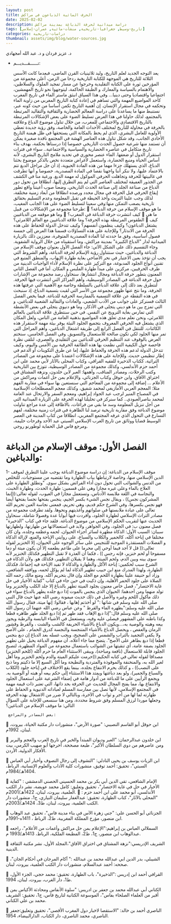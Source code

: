 ```yaml
---
layout: post
title: الحرف المائية الذباعون في مراكش 
date: 2025-02-02
description: دراسة ميدانية لحرفة الذباغة بمدينة مراكش
tags: [تاريخ-وسيط, جغرافيا-تاريخية, منشآت-مائية, عمران-إسلامي]
categories: دراسات-تاريخية
thumbnail: assets/img/blog/water-sources.jpg
---
```


 
د. عزيز فردان و
د. عبد الله أمجهادي
    
   - تــــــقـــديـــم:
       
      يعد التوجه الجديد لعلم التاريخ، وليد ثلاثينيات القرن الماضي، فبعدما كانت الأسس الثلاثة للتاريخ هي الموجهة للكتابة التاريخية ردحا من الزمن، أعلن مجموعة من المؤرخين ثورة على الكتابة التقليدية وخرجوا عن مسار تمجيد الملوك والسلاطين، والاهتمام بالسياسة والمعارك و الطبقة الحاكمة، ليتوجهوا نحو تاريخ المهمشين، اجتماعيا واقتصاديا وحتى دينيا... وفي هذا السياق انبثق ماستر الماء في تاريخ المغرب كأحد المواضيع المهمة والتي تساهم في إعادة كتابة التاريخ المغربي من زاوية الماء وتحكمه في مجال استقرار الإنسان. إن أهمية التاريخ تكمن أساسا من حيث كونه عبر، نستنبط منها ما يساعدنا على دراسة المعالم الحضارية والثقافية والتقاليد المرتبطة بالمجتمع، لذلك حاولنا في هذا العرض تسليط الضوء على بعض الإشكالات المرتبطة بالتاريخ الاقتصادي والاجتماعي للمغرب، من خلال تناول موضوع الدباغ وعلاقته بالحرفة في محاولة للتأريخ لمختلف الأحداث العامة والخاصة، وفق رؤية جديدة تعطي الأولوية للعامل البشري، الذي لم يحظ بالمكانة التي يستحقها في ظل هيمنة التاريخ الأحادي الجانب، وقد شكل تناول هذه العناصر الهشة في المجتمع نافدة صغيرة يمكن أن تستمد منها شرعية حصول الحدث التاريخي خصوصا إذا درسناها بحكمة، بهدف بناء تاريخ متكامل في عناصره الحضارية والسياسية والاجتماعية.. سواء في فترات استقرار الدول أو ضعفها. الماء عنصر محوري في تحديد ملامح التاريخ البشري، لأنه أساس الحياة ومنبع الحضارة، واستعمل لأغراض متعددة نخص بالذكر موضوع بحثنا الدباغ، الذي يستهلك جزءا مهما من هذه المادة الحيوية، إذ أن جل مراحل الدبغ تتم بالاعتماد عليها، ولا ننكر أننا واجهنا نقصا في المادة المصدرية، خصوصا و أنها تطرقت في غالبيتها للحرفة وتجاهلت الحرفي الموكول له مهمة الدبغ. ورغبة منا في الكشف عن الجذور العميقة لمختلف العناصر التي لم يتم التطرق إليها، انطلاقا من تحول دور الدباغ من صناعة الجلد إلى صناعة الحدث التاريخي. وضعنا صوب أعيننا واقع تطور إيقاع الحرفي قبل الحرفة في مجال محدد ورصده انطلاقا من أبعاد زمنية مختلفة، لذلك وجب علينا التريث وأخذ الحيطة في تقبل المعلومة وعدم  التسليم بحقائق تاريخية يصعب التمكن منها:وفي سعينا لتسليط الضوء على هذا الجانب المغيب، طرحنا مجموعة من الإشكالات من قبيل:
	ما هو موقف الإسلام من حرفة الدباغة؟ وما هو موقفه من الدباغيين
	كيف انتشرت حرفة الدباغة في المغرب؟ 
	ما هي الطقوس المرتبطة بهذه الحرفة؟ وما علاقة الدباغيين مع العالم اللامرئي؟
	كيف يشتغل الدباغون؟ وكيف ينظمون أنفسهم؟ وكيف تتدخل الدولة للحفاظ على هذه الحرفة من الاندثار؟
وللإجابة على هذه التساؤلات قسمنا هذا العرض إلى خمسة فصول أساسية، وفق ما حددته لنا المادة المصدرية المتوفرة، معززين ذلك بالزيارة الميدانية لدار "الدباغ الكبيرة" بمدينة مراكش، وما استقيناه من خلال الرواية الشفوية. وجاء التقسيم ذلك على الشكل الآتي: جاء الفصل الأول بعنوان موقف الإسلام من الدباغة والدباغين، حيث سنتناول رؤية الإسلام لحرفة الدباغة، وأهم الشروط التي يجب أن تؤخذ بعين الاعتبار في نحر الأضاحي بغاية طهارة الإيهاب، والمنطق المتبع في تقنين أنواع الجلود المدبوغة، مع التركيز على نظرة الإسلام لأداء الواجبات الدينية من طرف الحرفيين، مركزين على مبدأ طهارة الملبس و المكان. أما في الفصل الثاني المعنون بتطور حرفة الدباغة ومجال انتشارها، سنحاول   رصد مجموعة من الإشارات حول حرفة الدباغة في المصادر الوسيطية، وأهم المراكز التي انتشرت فيها الحرفة. لنتطرق بعد ذلك إلى علاقة الدباغين بالسلطة وخاصة مع الأهمية التي عرفتها هذه الحرفة، وما نتج عنها ظهور مجموعة من الأسر التي لقبت بتسمية الدباغ، إذ سنبحث في هذه النقطة عن علاقة التسمية بالممارسة الحرفية للدباغة.  فيما يخص الفصل الثالث فسنركز على جوانب من الأدب الشعبي، والعادات والتقاليد الشعبية للدباغين، و التي تمزج بين ما هو ديني يتجلى في الأذكار، وما هو دنيوي يتجلى في بعض الأنشطة التي تمارس بغاية الترويح عن النفس. في حين سنتطرق علاقة الدباغين بالعالم اللامرئي،  ونحن نعلم مدى تعلق هذه المواضيع بذهنية العامة من الناس، ولعل المكان الذي يشتغل فيه الحرفي المعروف بتجميع الجلود النيئة يوفر بيئة مهمة لاستقرار هذه الكائنات. للنتقل في الفصل الرابع إلى طريقة اشتغال الدباغين، وأهم المراحل التي تمر منها الجلود لكي تكون صالحة للاستعمال والتسويق. وفي الفصل الخامس، سنختم العرض بالوقوف عند التنظيم الحرفي للدباغين بين التقليدي والعصري، لنلقي نظرة فاحصة حول الكيفية التي نظمت بها هذه الطائفة الحرفية بين الأمس واليوم، وكيف تتدخل الدولة لدعم هذه الحرفة والحفاظ عليها، إما عن طرق التكوينات أو الدعم في إطار تنظيمي حديث. وللإجابة على هذه الإشكالات اعتمدنا على مجموعة من المصادر التراثية،  ككتاب الذخيرة للفقيه القرافي، وكتاب المحلى بالآثار لأبي محمد علي ابن أحمد حزم الأندلسي، وكذلك مجموعة من المصادر الوسيطية، تتوزع بين التاريخية وكتب الرحلات، ومصادر المناقب، وأهمها: العبر لابن خلدون، ونزهة المشتاق في اختراق الآفاق، وابن حوقل وكتاب الجزنائي، والإعلام بمن حل أغمات ومراكش من الأعلام ... إضافة إلى مجموعة من المعاجم التي سنستعين بها سواء في مقاربة الفهم مثلا: المعجم العربي الأمازيغي لمحمد شفيق، وكذلك معجم المصطلحات الإسلامية في المصباح المنير لرجب عبد الجواد إبراهيم، ومعجم السفر والارتحال عند العامة لمحمد بناصرالعبودي.. كما سنركز في تحليلنا لهذه الحرفة على الزيارة الميدانية التي من أجل تنزيل المعلومة وسد ما بقي من فراغات، بالاظافة إلى عدة مراجع تناولت موضوع الدباغة وفق مقاربة تاريخية ترصد لنا الظاهرة في فترات زمنية مختلفة، لفهم التسارع في التحول الذي عرفه المجتمع المغربي، انطلاقا من كتاب المدينة في العصر الوسيط قضايا ووثائق من تاريخ الغرب الإسلامي السبتي عبد الأحد وفرحات حليمة، ومرجع فاس قبل الحماية  لوطورنو روجي.
# الفصل الأول: موقف الإسلام من الدباغة والدباغين:
1-	موقف الإسلام من الدباغة: 
   إن دراسة موضوع الدباغة يوجب علينا التطرق لموقف الدين الإسلامي منها، وخاصة لارتباطها بباب الطهارة وما تقتضيه من مستوجبات، للتخلص من الدنس والشوائب التي تحول دون أداء الفرائض بشكل سوي. "وتطلق الطهارة على العلاج بالماء وعلى غيره مجازا وهي على قسمين: طهارة الحدث، وطهارة الخبث، والنجاسة في اللغة ملابسة الأدناس، وتستعمل مجازا في العيوب، لقوله تعالى:((إنما المشركون نجس)) ، ويقال نجس الشيء بكسر الجيم، ينجس بفتحها نجسا بفتحها أيضا فهو نجس بكسرها، وفي الشرع حكم قديم، وهي تحريم، فمعنى نجاسة العين تحريم الله تعالى على عبادة ملابستها في صلواتهم وأغذيتهم ونحوها. ولقد تطرقت مجموعة من مصادر التراث الإسلامي لطهارة الجلود، وأفردت فيها أبوابا عدة وفصولا شاملة، سنحاول الحديث عنها لتقريب الحكم الإسلامي من موضوع الدباغة. فلقد جاء في كتاب "الذخيرة" فصل معنون ب: في الجلود، وفي الجواهر، ولابد في استعمالاتها من طهارتها، ولطهارتها سببان:
السبب الأول: الذكاة  مطهرة لسائر أجزاء الحيوان، لحمه وعظمه وجلده، وان كان مختلفا في إباحة أكله، كالحمير والكلاب والسباع، على روايتي الإباحة والمنع، لإزالة الذكاة و الفضلات المستقذرة الموجبة للتنجيس على سائر الوجوه على الحيوان، إلا الخنزير لقوله تعالى:(( قل لا أجد فيما أوحي إلي محرما على طاعم يطعمه إلا أن يكون ميتة أو دما مسفوحا أو لحم خنزير، فإنه رجس )) ، فكما أن العذرة لا تقبل التطهير فكذلك الخنزير لأنه سوى بينه وبين الدم، ولحم الميتة، وهما لا يقبلان التطهير، فكذلك هو. ولأن الذكاة في الشرع سبب لحكمين: إباحة الأكل والطهارة والذكاة لا تفيد الإباحة فيه إجماعا، فكذلك الطهارة، ولهذا المدرك منع ابن حبيب تطهير الذكاة لما لم يؤكل لحمه، ووافقه الشافعي، وزاد أبو حنيفة علينا بطهارة اللحم مع الجلد وإن قال بتحريم أكله. ومنع مالك رحمه الله الصلاة على جلود الحمر الأهلية، وإن ذكيت  في حين جاء في كتاب "كفاية الأخيار في حل غاية الاختصار"، فصل خاص معنون بجلود الميتة تطهر بالدباغ إلا جلد الكلب والخنزير وما تولد منهما ومن أحدهما: الحيوان الذي ينجس بالموت إذا دبغ جلده يطهر بالدباغ سواء في ذلك مأكول اللحم وغيره والأصل في ذلك حديث ميمونة  رضي الله عنها حيث قال النبي صلى الله عليه وسلم في شاتها :" لو أخذتم إهابها ، فقالوا: إنها ميتة، فقال رسول الله صلى الله عليه وسلم:"يطهره الماء والقرظ " وعن عباس رضي الله عنهما أن رسول الله صلى الله عليه وسلم قال:"إذا دبغ الإهاب فقد طهر  ثم إذا دبغ الجلد طهر ظاهره قطعا وكذا باطنه على المشهور فيصلى عليه وفيه، ويستعمل في الأشياء اليابسة والرطبة ويجوز بيعه وهبته والوصية به،...ويكون الدباغ بالأشياء الحريفة كالشب والشت ، والقرظ وقشور الرمان والعفص ، ويحصل الدباغ بالأشياء المتنجسة والنجسة كدرق الحمام ، على الأصح ولا يكفي التجميد بالتراب والشمس على الصحيح، ويجب غسله بعد الدباغ إن دبغ بنجس قطعا إذا دبغ بطاهر على الأصح". يتضح مما جاء أعلاه، أن مفهوم الدباغة يحيل على تطهير الجلود بصفة عامة، أي تنقيتها من الشوائب باستعمال مجموعة من المواد المطهرة، لتصبح الجلود قابلة للاستعمال (نافعة ومباحة)، ويبقى الاستثناء العام ما حرم أكله (كلحم الخنزير) مصداقا لقوله تعالى في كتابه الحكيم:((حرمت عليكم الميتة والدم ولحم الخنزير وما أهل لغير الله به، والمنخنقة والموقوذة والمتردية والنطيحة وما أكل السبع إلا ما ذكيتم وما ذبح على النصب)) ، و كذلك يحرم الانتفاع بجلده، بينما يقع الاختلاف في إباحة جلود (الكلاب والسباع والحمير)، ولو بعد دباغتها ويمتد هذا الاستثناء إلى حكم بيعه أو هبته أو الوصية به. ويجمع الرأيين على ما للدباغة من أدوار هامة في إضفاء الشرعية على استعمال الجلود والانتفاع بها، مما يفتح المجال للحديث عن الحرفة بحد ذاتها، التي تعتبر ذات قيمة مهمة في المجتمع الإسلامي، لأنها تصل بين ممارسة المسلم لعباداته الدنيوية و الحفاظ على طهارته لما لها من أجر و ثواب في الآخرة، وبالتالي لا ضرر من الاشتغال بهذه الحرفة وجعلها موردا لرزق المسلم وفق شروط محددة، ومن هنا سنسعى للإجابة على السؤال التالي: ما موقف الإسلام من الدباغين؟
   
     بعض المصادر والمراجع:






	ابن حوقل أبو القاسم النصيبي: "صورة الأرض"، منشورات دار مكتبة الحياة، بيروت، لبنان، 1992م.

	ابن خلدون عبدالرحمان: "العبر وديوان المبتدأ والخبر في تاريخ العرب والعجم والبربر ومن عاصرهم من دوي السلطان الأكبر"، طبعة مصححة، أخرجها أبو صهيب الكرمي، بيت الأفكار الدولية، الأردن.

	ابن الزيات يوسف بن يحيى التادلي: "التشوف إلى رجال التصوف وأخبار أبي العباس السبتي"، تحقيق: أحمد توفيق، منشورات كلية الآداب والعلوم الإنسانية، الرباط، 1404هـ/1984م. 

	الإمام الشافعي، تقي الدين أبي بكر بن محمد الحسيني الحصني الدمشقي : "كفاية الأخيار في حل في غاية الاختصار"، تحقيق وتعليق: كامل محمد عويضة، نشر دار الكتب العلمية، بيروت، لبنان،
1422هـ/2001م.
	الأندلسي، أبو محمد علي ابن أحمد حزم : "المحلى بالآثار"، كتاب الطهارة، تحقيق: عبدالغفار سليمان النياري، ج1، منشورات دار الكتب العلمية، بيروت، لبنان، ط3، 1424هـ/2003م.

	الجزنائي أبو الحسن علي: "جني زهرة الآس في بناء مدينة فاس"، تحقيق عبد الوهاب ابن منصور، مؤرخ المملكة المغربية، ط2، الرباط ، 1411ه-1991م.

	السملالي العباس بن إبراهيم:"الإعلام بمن حل مراكش وأغمات من الأعلام"، راجعه عبدالوهاب ابن منصور، ج1، ط2، المطبعة الملكية، الرباط، 1413هـ/1993 م.

	الشريف الإدريسي:"نزهة المشتاق في اختراق الآفاق"،المجلد الأول، نشر مكتبة الثقافة الدينية.

	الشيبلي، بدر الدين ابي عبدالله محمد بن عبدالله :" آكام المرجان في أحكام الجان"، صححه: أحمد عبدالسلام، منشورات دار الكتب العلمية، بيروت، لبنان.

	القرافي أحمد ابن إدريس :"الذخيرة"، باب الطهارة، تحقيق: محمد حجي، الجزء الأول، ط1، دار الغرب، بيروت، لبنان، 1994.

	الكتاني أبي عبدالله محمد بن جعفر بن ادريس: "سلوة الأنفاس ومحادثة الأكياس بمن أقبر من العلماء الصلحاء بفاس"، الموسوعة الكتانية لتاريخ فاس، ج1، تحقيق: الشريف محمد بن علي الكتاني.

	الناصري أحمد بن خالد: "الاستقصا لاخبار دول المغرب الأقصى"، تحقيق وتعليق:جعفر الناصري، محمد الناصري، دار الكتاب، الدارالبيضاء، 1954.


